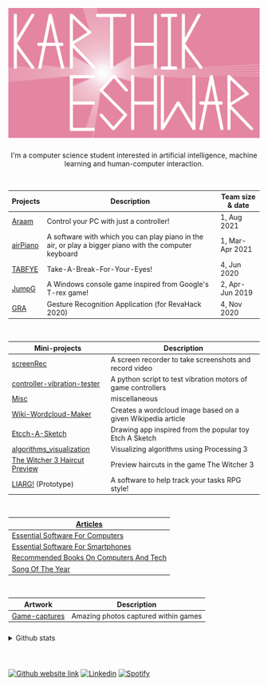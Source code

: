 [![](images/banner_3.png)](https://karthikeshwar1.github.io/)

<!-- <body style="background-color:white;"> -->
<h3 align="center">
<!-- <img src="https://readme-typing-svg.herokuapp.com?font=Caveat&color=808080&size=29&center=true&width=500&height=100&lines=Namask%C4%81ra%E1%B8%A5;Hello;Va%E1%B9%87akkam;Namaste;Kon'nichiwa;Hola" alt="greeting in different languages"> -->
  
<!-- <img src="https://readme-typing-svg.herokuapp.com?font=Caveat&color=CF0000&size=29&center=true&width=500&height=100&lines=Namask%C4%81ra%E1%B8%A5;Hello;Va%E1%B9%87akkam;Namaste;Kon'nichiwa;Hola" alt="greeting in different languages">
 -->
<!-- [![Typing SVG](https://readme-typing-svg.herokuapp.com?font=Playfair+Display&color=FFFFFF&size=29&center=true&width=500&height=100&lines=Namask%C4%81ra%E1%B8%A5;Hello;Va%E1%B9%87akkam;Namaste;Kon'nichiwa;Hola)](https://git.io/typing-svg) -->

</h3>

<p align="center">I'm a computer science student interested in artificial intelligence, machine learning and human-computer interaction.
<br>

</p>

<br>

| Projects                                               | Description                                                                                            | Team size & date |
| ------------------------------------------------------ | ------------------------------------------------------------------------------------------------------ | ---------------- |
| [Araam](https://github.com/Karthikeshwar1/Araam)       | Control your PC with just a controller!                                                                | 1, Aug 2021      |
| [airPiano](https://github.com/Karthikeshwar1/airPiano) | A software with which you can play piano in the air, or play a bigger piano with the computer keyboard | 1, Mar-Apr 2021  |
| [TABFYE](https://github.com/Karthikeshwar1/TABFYE)     | Take-A-Break-For-Your-Eyes!                                                                            | 4, Jun 2020      |
| [JumpG](https://github.com/Karthikeshwar1/JumpG)       | A Windows console game inspired from Google's T-rex game!                                              | 2, Apr-Jun 2019  |
| [GRA](https://github.com/Karthikeshwar1/GRA)           | Gesture Recognition Application (for RevaHack 2020)                                                    | 4, Nov 2020      |

<br>

| Mini-projects                                                                                | Description                                                  |
| -------------------------------------------------------------------------------------------- | ------------------------------------------------------------ |
| [screenRec](https://github.com/Karthikeshwar1/screenRec)                                     | A screen recorder to take screenshots and record video       |
| [controller-vibration-tester](https://github.com/Karthikeshwar1/controller-vibration-tester) | A python script to test vibration motors of game controllers |
| [Misc](https://github.com/Karthikeshwar1/Misc)                                               | miscellaneous                                                |
| [Wiki-Wordcloud-Maker](https://github.com/Karthikeshwar1/Wiki-Wordcloud-Maker)               | Creates a wordcloud image based on a given Wikipedia article |
| [Etcch-A-Sketch](https://github.com/Karthikeshwar1/Etcch-A-Sketch)                           | Drawing app inspired from the popular toy Etch A Sketch      |
| [algorithms_visualization](https://github.com/Karthikeshwar1/algorithms_visualization)       | Visualizing algorithms using Processing 3                    |
| [The Witcher 3 Haircut Preview](https://github.com/Karthikeshwar1/TheWitcher3HaircutPreview) | Preview haircuts in the game The Witcher 3                   |
| [LIARG!](https://github.com/Karthikeshwar1/LIARG) (Prototype)     | A software to help track your tasks RPG style! |

<br>

| [Articles](https://github.com/Karthikeshwar1/blog)                                                                                |
| --------------------------------------------------------------------------------------------------------------------------------- |
| [Essential Software For Computers](https://github.com/Karthikeshwar1/blog/blob/main/2021/Essential_Software_For_Computers.md)     |
| [Essential Software For Smartphones](https://github.com/Karthikeshwar1/blog/blob/main/2021/Essential_Software_For_Smartphones.md) |
| [Recommended Books On Computers And Tech](https://github.com/Karthikeshwar1/blog/blob/main/2022/Recommended_Books_On_Computers_And_Tech.md)  |
| [Song Of The Year](https://github.com/Karthikeshwar1/blog/blob/main/2022/Song_Of_The_Year.md) |

<br>

| Artwork                                                          | Description                          |
| ---------------------------------------------------------------- | ------------------------------------ |
| [Game-captures](https://github.com/Karthikeshwar1/Game-captures) | Amazing photos captured within games |

<h3 align="center">

</h3>

<details><summary>Github stats</summary>
 <br>
  
[![Top Langs](https://github-readme-stats.vercel.app/api/top-langs/?username=Karthikeshwar1&hide=java&langs_count=4&custom_title=most%20used%20langugages&theme=dark)](https://github.com/Karthikeshwar1/personal-repos)
[![GitHub stats](https://github-readme-stats.vercel.app/api?username=karthikeshwar1&custom_title=github%20stats&line_height=33&theme=dark)](https://github.com/anuraghazra/github-readme-stats)

</details>

<h3 align="center">

<!-- [![Typing SVG](https://readme-typing-svg.herokuapp.com?font=Playfair+Display&color=808080&size=29&center=true&width=500&height=100&lines=Get+lost;Tolagi+h%C5%8Dgu;bhaad+mein+jao;Tolaintu+p%C5%8D;Usero;Skedaddle)](https://git.io/typing-svg) -->

</h3>
<br>

[![Github website link](https://img.shields.io/badge/GitHub-100000?style=for-the-badge&logo=github&logoColor=white)](https://karthikeshwar.github.io)
[![Linkedin](https://img.shields.io/badge/linkedin-%230077B5.svg?&style=for-the-badge&logo=linkedin&logoColor=white)](https://linkedin.com/in/karthikeshwar/)
[![Spotify](https://img.shields.io/badge/Spotify-1ED760?&style=for-the-badge&logo=spotify&logoColor=white)](https://spotify.com)

<!--
[![Portfolio website](https://badgen.net/badge/Portfolio/website/red?icon=chrome)](https://karthikeshwar1.github.io)
[![Portfolio website lite](https://badgen.net/badge/Portfolio/website%20lite/orange?icon=firefox)](https://karthikeshwar1.github.io/lite) -->
